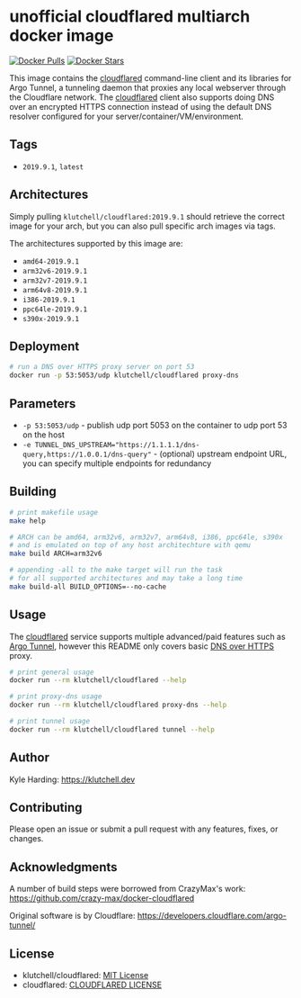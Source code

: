# unofficial cloudflared multiarch docker image

[![Docker Pulls](https://img.shields.io/docker/pulls/klutchell/cloudflared.svg?style=flat-square)](https://hub.docker.com/r/klutchell/cloudflared/)
[![Docker Stars](https://img.shields.io/docker/stars/klutchell/cloudflared.svg?style=flat-square)](https://hub.docker.com/r/klutchell/cloudflared/)

This image contains the [cloudflared](https://developers.cloudflare.com/argo-tunnel/downloads/) command-line client and its libraries for Argo Tunnel, a tunneling daemon that proxies any local webserver through the Cloudflare network. The [cloudflared](https://developers.cloudflare.com/argo-tunnel/downloads/) client also supports doing DNS over an encrypted HTTPS connection instead of using the default DNS resolver configured for your server/container/VM/environment.

## Tags

- `2019.9.1`, `latest`

## Architectures

Simply pulling `klutchell/cloudflared:2019.9.1` should retrieve the correct image for your arch, but you can also pull specific arch images via tags.

The architectures supported by this image are:

- `amd64-2019.9.1`
- `arm32v6-2019.9.1`
- `arm32v7-2019.9.1`
- `arm64v8-2019.9.1`
- `i386-2019.9.1`
- `ppc64le-2019.9.1`
- `s390x-2019.9.1`

## Deployment

```bash
# run a DNS over HTTPS proxy server on port 53
docker run -p 53:5053/udp klutchell/cloudflared proxy-dns
```

## Parameters

- `-p 53:5053/udp` - publish udp port 5053 on the container to udp port 53 on the host
- `-e TUNNEL_DNS_UPSTREAM="https://1.1.1.1/dns-query,https://1.0.0.1/dns-query"` - (optional) upstream endpoint URL, you can specify multiple endpoints for redundancy

## Building

```bash
# print makefile usage
make help

# ARCH can be amd64, arm32v6, arm32v7, arm64v8, i386, ppc64le, s390x
# and is emulated on top of any host architechture with qemu
make build ARCH=arm32v6

# appending -all to the make target will run the task
# for all supported architectures and may take a long time
make build-all BUILD_OPTIONS=--no-cache
```

## Usage

The [cloudflared](https://developers.cloudflare.com/argo-tunnel/downloads/) service supports multiple advanced/paid features
such as [Argo Tunnel](https://developers.cloudflare.com/argo-tunnel/),
however this README only covers basic [DNS over HTTPS](https://developers.cloudflare.com/argo-tunnel/reference/doh/) proxy.

```bash
# print general usage
docker run --rm klutchell/cloudflared --help

# print proxy-dns usage
docker run --rm klutchell/cloudflared proxy-dns --help

# print tunnel usage
docker run --rm klutchell/cloudflared tunnel --help
```

## Author

Kyle Harding: <https://klutchell.dev>

## Contributing

Please open an issue or submit a pull request with any features, fixes, or changes.

## Acknowledgments

A number of build steps were borrowed from CrazyMax's work: <https://github.com/crazy-max/docker-cloudflared>

Original software is by Cloudflare: <https://developers.cloudflare.com/argo-tunnel/>

## License

- klutchell/cloudflared: [MIT License](./LICENSE)
- cloudflared: [CLOUDFLARED LICENSE](https://developers.cloudflare.com/argo-tunnel/license/)
